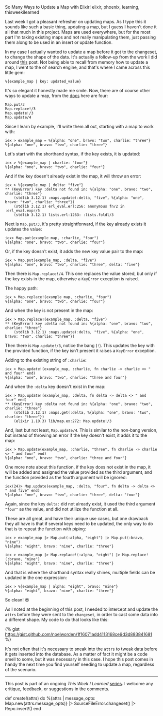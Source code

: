 So Many Ways to Update a Map with Elixir!
elixir, phoenix, learning, thisweekilearned

Last week I got a pleasant refresher on updating maps. As I type this it sounds like such a basic thing, updating a map, but I guess I haven't done it all that much in this project. Maps are used everywhere, but for the most part I'm taking existing maps and not really manipulating them, just passing them along to be used in an insert or update function. 

In my case I actually wanted to update a map before it got to the changeset, to change the shape of the data. It's actually a follow-up from the work I did around [this](https://dev.to/noelworden/more-custom-validation-work-manipulating-a-keyword-list-to-and-from-a-map-p9b) post. Not being able to recall from memory how to update a map, I went to the ol' search engine, and that's where I came across this little gem:

```
%{example_map | key: updated_value}
```

It's so elegant it honestly made me smile. Now, there are of course other ways to update a map, from the [docs](https://hexdocs.pm/elixir/Map.html#functions) here are four:

```
Map.put/3
Map.replace!/3
Map.update!/3
Map.update/4
```

Since I learn by example, I'll write them all out, starting with a map to work with:

```
iex > example_map = %{alpha: "one", bravo: "two", charlie: "three"}
%{alpha: "one", bravo: "two", charlie: "three"}
```

Let's start with the shorthand syntax, if the key exists, it is updated:

```
iex > %{example_map | charlie: "four"}
%{alpha: "one", bravo: "two", charlie: "four"}
```

And if the key doesn't already exist in the map, it will throw an error:

```
iex > %{example_map | delta: "five"}
** (KeyError) key :delta not found in: %{alpha: "one", bravo: "two", charlie: "three"}
    (stdlib 3.12.1) :maps.update(:delta, "five", %{alpha: "one", bravo: "two", charlie: "three"})
    (stdlib 3.12.1) erl_eval.erl:256: anonymous fn/2 in :erl_eval.expr/5
    (stdlib 3.12.1) lists.erl:1263: :lists.foldl/3
```

Next is `Map.put/3`, it's pretty straightforward, if the key already exists it updates the value:

```
iex> Map.put(example_map, :charlie, "four")
%{alpha: "one", bravo: "two", charlie: "four"}
```

Or, if the key doesn't exist, it adds the new key value pair to the map:

```
iex > Map.put(example_map, :delta, "five")
%{alpha: "one", bravo: "two", charlie: "three", delta: "five"}
```

Then there is `Map.replace!/4`. This one replaces the value stored, but only if the key exists in the map, otherwise a `KeyError` exception is raised.

The happy path:

```
iex > Map.replace!(example_map, :charlie, "four")
%{alpha: "one", bravo: "two", charlie: "four"}
```

And when the key is not present in the map:

```
iex > Map.replace!(example_map, :delta, "five")
** (KeyError) key :delta not found in: %{alpha: "one", bravo: "two", charlie: "three"}
    (stdlib 3.12.1) :maps.update(:delta, "five", %{alpha: "one", bravo: "two", charlie: "three"})
```

Then there is `Map.update!/3`, notice the bang (`!`). This updates the key with the provided function, if the key isn't present it raises a `KeyError` exception.

Adding to the existing string of `:charlie`:

```
iex > Map.update!(example_map, :charlie, fn charlie -> charlie <> " and four" end)
%{alpha: "one", bravo: "two", charlie: "three and four"}
```

And when the `:delta` key doesn't exist in the map:

```
iex > Map.update!(example_map, :delta, fn delta -> delta <> " and four" end)
** (KeyError) key :delta not found in: %{alpha: "one", bravo: "two", charlie: "three"}
    (stdlib 3.12.1) :maps.get(:delta, %{alpha: "one", bravo: "two", charlie: "three"})
    (elixir 1.10.3) lib/map.ex:272: Map.update!/3
```

And, last but not least, `Map.update/4`. This is similar to the non-bang version, but instead of throwing an error if the key doesn't exist, it adds it to the map:

```
iex > Map.update(example_map, :charlie, "three", fn charlie -> charlie <> " and four" end)
%{alpha: "one", bravo: "two", charlie: "three and four"}
```

One more note about this function, if the key does not exist in the map, it will be added and assigned the value provided as the third argument, and the function provided as the fourth argument will be ignored:

```
iex(24)> Map.update(example_map, :delta, "four", fn delta -> delta <> " and five" end)
%{alpha: "one", bravo: "two", charlie: "three", delta: "four"}
```

Again, since the key `delta:` did not already exist, it used the third argument `"four"` as the value, and did not utilize the function at all. 

These are all great, and have their unique use cases, but one drawback they all have is that if several keys need to be updated, the only way to do that is to repeat the function with piping:

```
iex > example_map |> Map.put(:alpha, "eight") |> Map.put(:bravo, "nine")
%{alpha: "eight", bravo: "nine", charlie: "three"}
```

```
iex > example_map |> Map.replace!(:alpha, "eight") |> Map.replace!(:bravo, "nine")
%{alpha: "eight", bravo: "nine", charlie: "three"}
```

And that is where the shorthand syntax really shines, multiple fields can be updated in the one expression:

```
iex > %{example_map | alpha: "eight", bravo: "nine"}
%{alpha: "eight", bravo: "nine", charlie: "three"}
```

So clean! :heart_eyes: 

As I noted at the beginning of this post, I needed to intercept and update the `attrs` before they were sent to the `changeset`, in order to cast some data into a different shape. My code to do that looks like this:

{% gist https://gist.github.com/noelworden/1f16071add4113168ce9d3d883841681 %}

It's not often that it's necessary to sneak into the `attrs` to tweak data before it gets inserted into the database. As a matter of fact it might be a code smell to some, but it was necessary in this case. I hope this post comes in handy the next time you find yourself needing to update a map, regardless of the scenario.

------

This post is part of an ongoing *This Week I Learned* [series](https://dev.to/noelworden/beginning-of-a-blog-series-5aj3). I welcome any critique, feedback, or suggestions in the comments.



def create!(attrs) do
  %{attrs | message_opts: Map.new(attrs.message_opts)}
  |> SourceFileError.changeset()
  |> Repo.insert!()
end

